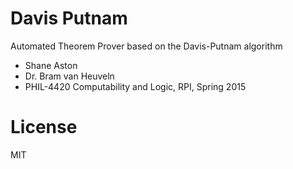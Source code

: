 # Davis Putnam
Automated Theorem Prover based on the Davis-Putnam algorithm

  - Shane Aston
  - Dr. Bram van Heuveln
  - PHIL-4420 Computability and Logic, RPI, Spring 2015

# License
MIT
